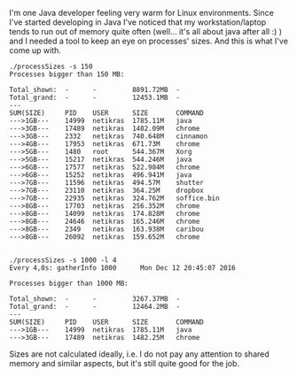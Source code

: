 
I'm one Java developer feeling very warm for Linux environments. Since I've started developing in Java I've noticed that my workstation/laptop tends to run out of memory quite often (well... it's all about java after all :) ) and I needed a tool to keep an eye on processes' sizes. And this is what I've come up with.



    ./processSizes -s 150
    Processes bigger than 150 MB:
    
    Total_shown:  -      -         8891.72MB  -
    Total_grand:  -      -         12453.1MB  -
    ---
    SUM(SIZE)     PID    USER      SIZE       COMMAND
    --->1GB---    14999  netikras  1785.11M   java
    --->3GB---    17489  netikras  1482.09M   chrome
    --->3GB---    2332   netikras  740.648M   cinnamon
    --->4GB---    17953  netikras  671.73M    chrome
    --->5GB---    1480   root      544.367M   Xorg
    --->5GB---    15217  netikras  544.246M   java
    --->6GB---    17577  netikras  522.984M   chrome
    --->6GB---    15252  netikras  496.941M   java
    --->7GB---    11596  netikras  494.57M    shutter
    --->7GB---    23110  netikras  364.25M    dropbox
    --->7GB---    22935  netikras  324.762M   soffice.bin
    --->8GB---    17703  netikras  256.352M   chrome
    --->8GB---    14099  netikras  174.828M   chrome
    --->8GB---    24646  netikras  165.246M   chrome
    --->8GB---    2349   netikras  163.938M   caribou
    --->8GB---    26092  netikras  159.652M   chrome


    ./processSizes -s 1000 -l 4
    Every 4,0s: gatherInfo 1000      Mon Dec 12 20:45:07 2016
    
    Processes bigger than 1000 MB:
    
    Total_shown:  -      -         3267.37MB  -
    Total_grand:  -      -         12464.2MB  -
    ---
    SUM(SIZE)     PID    USER      SIZE       COMMAND
    --->1GB---    14999  netikras  1785.11M   java
    --->3GB---    17489  netikras  1482.25M   chrome



Sizes are not calculated ideally, i.e. I do not pay any attention to shared memory and similar aspects, but it's still quite good for the job.


